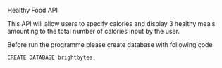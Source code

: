 Healthy Food API

This API will allow users to specify calories and display 3 healthy meals amounting to the total number of calories input by the user.


Before run the programme please create database with following code

`CREATE DATABASE brightbytes;`
